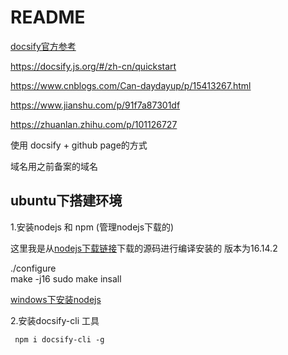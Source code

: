 # README  

[docsify官方参考](https://docsify.js.org/#/zh-cn/quickstart)  


https://docsify.js.org/#/zh-cn/quickstart

https://www.cnblogs.com/Can-daydayup/p/15413267.html

https://www.jianshu.com/p/91f7a87301df

https://zhuanlan.zhihu.com/p/101126727



使用  docsify + github page的方式  

域名用之前备案的域名  

## ubuntu下搭建环境  

1.安装nodejs  和 npm (管理nodejs下载的)

这里我是从[nodejs下载链接](http://nodejs.cn/download/)下载的源码进行编译安装的  版本为16.14.2  

./configure  
make -j16 
sudo make insall




[windows下安装nodejs](http://nodejs.cn/download/)  


2.安装docsify-cli 工具  

```
 npm i docsify-cli -g
```
